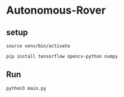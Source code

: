 # Autonomous-Rover

## setup 
```
source venv/bin/activate

pip install tensorflow opencv-python numpy
```

## Run

```
python3 main.py

```